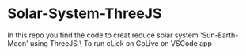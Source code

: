 # Solar-System-ThreeJS
In this repo you find the code to creat reduce solar system 'Sun-Earth-Moon' using ThreeJS \\
To run cLick on GoLive on VSCode app 

